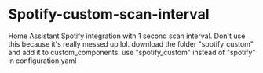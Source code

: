# Spotify-custom-scan-interval
Home Assistant Spotify integration with 1 second scan interval. 
Don't use this because it's really messed up lol.
download the folder "spotify_custom" and add it to custom_components.
use "spotify_custom" instead of "spotify" in configuration.yaml
